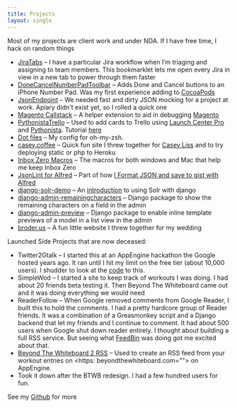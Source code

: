 ```yaml
---
title: Projects
layout: single
---
```

Most of my projects are client work and under NDA. If I have free time, I hack on random things

* [JiraTabs][7] – I have a particular Jira workflow when I’m triaging and assigning to team members. This bookmarklet lets me open every Jira in view in a new tab to power through them faster
* [DoneCancelNumberPadToolbar][8] –&nbsp;Adds Done and Cancel buttons to an iPhone Number Pad. Was my first experience adding to [CocoaPods][9]
* [JsonEndpoint][10] – We needed fast and dirty JSON mocking for a project at work. Apiary didn't exist yet, so I rolled a quick one
* [Magento Callstack][11] – A helper extension to aid in debugging [Magento][12]
* [PythonistaTrello][13] –&nbsp;Used to add cards to Trello using [Launch Center Pro][14] and [Pythonista][15].&nbsp;Tutorial [here][16]
* [Dot files][17] – My config for oh-my-zsh.
* [casey.coffee][18] – Quick fun site I threw together for [Casey Liss][19] and to try deploying static or php to Heroku
* [Inbox Zero Macros][20] – The macros for both windows and Mac that help me keep Inbox Zero
* [JsonLint for Alfred][21] – Part of how [I&nbsp;Format JSON and save to gist with Alfred][22]
* [django-solr-demo][23] – An [introduction][24] to using Solr with django
* [django-admin-remainingcharacters][25] – Django package to show the remaining characters on a field in the admin
* [django-admin-preview][26] –&nbsp;Django package to enable inline template previews of a model in a list view in the admin
* [broder.us][27] – A fun little website I threw together for my wedding

Launched Side Projects that are now deceased:

* Twitter2Gtalk – I started this at an AppEngine hackathon the Google hosted years ago. It ran until I hit my limit on the free tier (about 10,000 users). I shudder to look at the [code][28] to this.
* SimpleWod – I started a site to keep track of workouts I was doing. I had about 20 friends beta testing it. Then Beyond The Whiteboard came out and it was doing everything we would need
* ReaderFollow – When Google removed comments from Google Reader, I built this to hold the comments. I had a pretty hardcore group of Reader friends. It was a combination of a Greasmonkey script and a Django backend that let my friends and I continue to comment. It had about 500 users when Google shut down reader entirely. I thought about building a full RSS service. But seeing what [FeedBin][29] was doing got me excited about that.
* [Beyond The Whiteboard 2 RSS][30]&nbsp;– Used to create an RSS feed from your workout entries on&nbsp;<https: beyondthewhiteboard.com="">&nbsp;on AppEngine.
* Took it down after the BTWB redesign. I had a few hundred users for fun.

See my [Github][31] for more

[7]: https://github.com/broderboy/jira-tabs
[8]: https://github.com/broderboy/iphone-DoneCancelNumberPadToolbar
[9]: http://cocoadocs.org/docsets/DoneCancelNumberPadToolbar/0.6.0/
[10]: https://github.com/broderboy/JsonEndpoint
[11]: https://github.com/broderboy/magento-callstack
[12]: http://magento.com/
[13]: https://github.com/broderboy/PythonistaTrello
[14]: https://itunes.apple.com/us/app/launch-center-pro/id532016360?mt=8&amp;at=11laRZ&amp;ct=pro
[15]: https://itunes.apple.com/us/app/pythonista/id528579881?mt=8&amp;at=11laRZ&amp;ct=pro
[16]: http://timbroder.com/2013/03/automating-adding-to-trello-on-ios.html
[17]: https://github.com/broderboy/dotfiles
[18]: https://github.com/broderboy/casey.coffee
[19]: https://twitter.com/caseyliss
[20]: https://github.com/broderboy/Inbox-Zero-Macros
[21]: https://github.com/broderboy/AlfredJsonLint
[22]: http://timbroder.com/2014/07/format-json-and-save-to-gist.html
[23]: https://github.com/broderboy/django-solr-demo
[24]: http://timbroder.com/2012/08/getting-started-with-solr-and-django.html
[25]: https://github.com/broderboy/django-admin-remainingcharacters
[26]: https://github.com/broderboy/django-admin-preview/
[27]: http://about.broder.us/
[28]: https://code.google.com/p/gpowered/source/browse/#svn%2Ftrunk%2Fgpowered%2Fappengine%2Ftwitter2gTalk%253Fstate%253Dclosed
[29]: https://feedbin.com/
[30]: https://github.com/broderboy/beyondthewhiteboard2rss
[31]: https://github.com/broderboy/